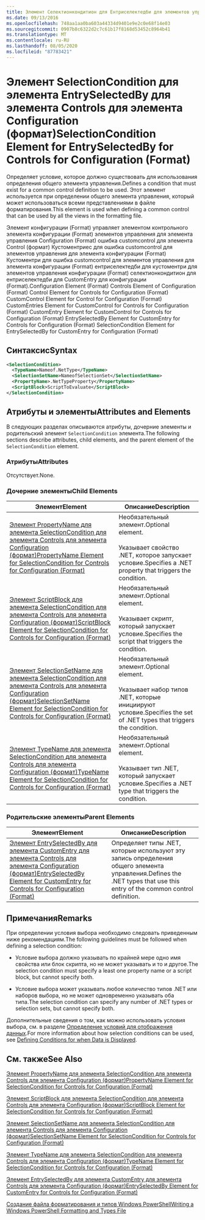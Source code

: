 ```yaml
---
title: Элемент Селектионкондитион для Ентриселектедби для элементов управления конфигурации (Format) | Документация Майкрософт
ms.date: 09/13/2016
ms.openlocfilehash: 748aa1aa0ba603a44334d9401e9e2c0e68f14e03
ms.sourcegitcommit: 0907b8c6322d2c7c61b17f8168d53452c8964b41
ms.translationtype: MT
ms.contentlocale: ru-RU
ms.lasthandoff: 08/05/2020
ms.locfileid: "87783421"
---
```

# <a name="selectioncondition-element-for-entryselectedby-for-controls-for-configuration-format"></a><span data-ttu-id="2fd2b-102">Элемент SelectionCondition для элемента EntrySelectedBy для элемента Controls для элемента Configuration (формат)</span><span class="sxs-lookup"><span data-stu-id="2fd2b-102">SelectionCondition Element for EntrySelectedBy for Controls for Configuration (Format)</span></span>

<span data-ttu-id="2fd2b-103">Определяет условие, которое должно существовать для использования определения общего элемента управления.</span><span class="sxs-lookup"><span data-stu-id="2fd2b-103">Defines a condition that must exist for a common control definition to be used.</span></span> <span data-ttu-id="2fd2b-104">Этот элемент используется при определении общего элемента управления, который может использоваться всеми представлениями в файле форматирования.</span><span class="sxs-lookup"><span data-stu-id="2fd2b-104">This element is used when defining a common control that can be used by all the views in the formatting file.</span></span>

<span data-ttu-id="2fd2b-105">Элемент конфигурации (Format) управляет элементом контрольного элемента конфигурации (Format) элементов управления для элемента управления Configuration (Format) ошибка customcontrol для элемента Control (формат) Кустоментриес для ошибка customcontrol для элементов управления для элемента конфигурации (Format) Кустоментри для ошибка customcontrol для элементов управления для элемента конфигурации (Format) ентриселектедби для кустоментри для элементов управления конфигурации (Format) селектионкондитион для ентриселектедби для CustomEntry для конфигурации (Format).</span><span class="sxs-lookup"><span data-stu-id="2fd2b-105">Configuration Element (Format) Controls Element of Configuration (Format) Control Element for Controls for Configuration (Format) CustomControl Element for Control for Configuration (Format) CustomEntries Element for CustomControl for Controls for Configuration (Format) CustomEntry Element for CustomControl for Controls for Configuration (Format) EntrySelectedBy Element for CustomEntry for Controls for Configuration (Format) SelectionCondition Element for EntrySelectedBy for CustomEntry for Configuration (Format)</span></span>

## <a name="syntax"></a><span data-ttu-id="2fd2b-106">Синтаксис</span><span class="sxs-lookup"><span data-stu-id="2fd2b-106">Syntax</span></span>

```xml
<SelectionCondition>
  <TypeName>Nameof.NetType</TypeName>
  <SelectionSetName>NameofSelectionSet</SelectionSetName>
  <PropertyName>.NetTypeProperty</PropertyName>
  <ScriptBlock>ScriptToEvaluate</ScriptBlock>
</SelectionCondition>
```

## <a name="attributes-and-elements"></a><span data-ttu-id="2fd2b-107">Атрибуты и элементы</span><span class="sxs-lookup"><span data-stu-id="2fd2b-107">Attributes and Elements</span></span>

<span data-ttu-id="2fd2b-108">В следующих разделах описываются атрибуты, дочерние элементы и родительский элемент `SelectionCondition` элемента.</span><span class="sxs-lookup"><span data-stu-id="2fd2b-108">The following sections describe attributes, child elements, and the parent element of the `SelectionCondition` element.</span></span>

### <a name="attributes"></a><span data-ttu-id="2fd2b-109">Атрибуты</span><span class="sxs-lookup"><span data-stu-id="2fd2b-109">Attributes</span></span>

<span data-ttu-id="2fd2b-110">Отсутствует.</span><span class="sxs-lookup"><span data-stu-id="2fd2b-110">None.</span></span>

### <a name="child-elements"></a><span data-ttu-id="2fd2b-111">Дочерние элементы</span><span class="sxs-lookup"><span data-stu-id="2fd2b-111">Child Elements</span></span>

|<span data-ttu-id="2fd2b-112">Элемент</span><span class="sxs-lookup"><span data-stu-id="2fd2b-112">Element</span></span>|<span data-ttu-id="2fd2b-113">Описание</span><span class="sxs-lookup"><span data-stu-id="2fd2b-113">Description</span></span>|
|-------------|-----------------|
|[<span data-ttu-id="2fd2b-114">Элемент PropertyName для элемента SelectionCondition для элемента Controls для элемента Configuration (формат)</span><span class="sxs-lookup"><span data-stu-id="2fd2b-114">PropertyName Element for SelectionCondition for Controls for Configuration (Format)</span></span>](./propertyname-element-for-selectioncondition-for-controls-for-configuration-format.md)|<span data-ttu-id="2fd2b-115">Необязательный элемент.</span><span class="sxs-lookup"><span data-stu-id="2fd2b-115">Optional element.</span></span><br /><br /> <span data-ttu-id="2fd2b-116">Указывает свойство .NET, которое запускает условие.</span><span class="sxs-lookup"><span data-stu-id="2fd2b-116">Specifies a .NET property that triggers the condition.</span></span>|
|[<span data-ttu-id="2fd2b-117">Элемент ScriptBlock для элемента SelectionCondition для элемента Controls для элемента Configuration (формат)</span><span class="sxs-lookup"><span data-stu-id="2fd2b-117">ScriptBlock Element for SelectionCondition for Controls for Configuration (Format)</span></span>](./scriptblock-element-for-selectioncondition-for-controls-for-configuration-format.md)|<span data-ttu-id="2fd2b-118">Необязательный элемент.</span><span class="sxs-lookup"><span data-stu-id="2fd2b-118">Optional element.</span></span><br /><br /> <span data-ttu-id="2fd2b-119">Указывает скрипт, который запускает условие.</span><span class="sxs-lookup"><span data-stu-id="2fd2b-119">Specifies the script that triggers the condition.</span></span>|
|[<span data-ttu-id="2fd2b-120">Элемент SelectionSetName для элемента SelectionCondition для элемента Controls для элемента Configuration (формат)</span><span class="sxs-lookup"><span data-stu-id="2fd2b-120">SelectionSetName Element for SelectionCondition for Controls for Configuration (Format)</span></span>](./selectionsetname-element-for-selectioncondition-for-controls-for-configuration-format.md)|<span data-ttu-id="2fd2b-121">Необязательный элемент.</span><span class="sxs-lookup"><span data-stu-id="2fd2b-121">Optional element.</span></span><br /><br /> <span data-ttu-id="2fd2b-122">Указывает набор типов .NET, которые инициируют условие.</span><span class="sxs-lookup"><span data-stu-id="2fd2b-122">Specifies the set of .NET types that triggers the condition.</span></span>|
|[<span data-ttu-id="2fd2b-123">Элемент TypeName для элемента SelectionCondition для элемента Controls для элемента Configuration (формат)</span><span class="sxs-lookup"><span data-stu-id="2fd2b-123">TypeName Element for SelectionCondition for Controls for Configuration (Format)</span></span>](./typename-element-for-selectioncondition-for-controls-for-configuration-format.md)|<span data-ttu-id="2fd2b-124">Необязательный элемент.</span><span class="sxs-lookup"><span data-stu-id="2fd2b-124">Optional element.</span></span><br /><br /> <span data-ttu-id="2fd2b-125">Указывает тип .NET, который запускает условие.</span><span class="sxs-lookup"><span data-stu-id="2fd2b-125">Specifies a .NET type that triggers the condition.</span></span>|

### <a name="parent-elements"></a><span data-ttu-id="2fd2b-126">Родительские элементы</span><span class="sxs-lookup"><span data-stu-id="2fd2b-126">Parent Elements</span></span>

|<span data-ttu-id="2fd2b-127">Элемент</span><span class="sxs-lookup"><span data-stu-id="2fd2b-127">Element</span></span>|<span data-ttu-id="2fd2b-128">Описание</span><span class="sxs-lookup"><span data-stu-id="2fd2b-128">Description</span></span>|
|-------------|-----------------|
|[<span data-ttu-id="2fd2b-129">Элемент EntrySelectedBy для элемента CustomEntry для элемента Controls для элемента Configuration (формат)</span><span class="sxs-lookup"><span data-stu-id="2fd2b-129">EntrySelectedBy Element for CustomEntry for Controls for Configuration (Format)</span></span>](./entryselectedby-element-for-customentry-for-controls-for-configuration-format.md)|<span data-ttu-id="2fd2b-130">Определяет типы .NET, которые используют эту запись определения общего элемента управления.</span><span class="sxs-lookup"><span data-stu-id="2fd2b-130">Defines the .NET types that use this entry of the common control definition.</span></span>|

## <a name="remarks"></a><span data-ttu-id="2fd2b-131">Примечания</span><span class="sxs-lookup"><span data-stu-id="2fd2b-131">Remarks</span></span>

<span data-ttu-id="2fd2b-132">При определении условия выбора необходимо следовать приведенным ниже рекомендациям.</span><span class="sxs-lookup"><span data-stu-id="2fd2b-132">The following guidelines must be followed when defining a selection condition:</span></span>

- <span data-ttu-id="2fd2b-133">Условие выбора должно указывать по крайней мере одно имя свойства или блок скрипта, но не может указывать и то и другое.</span><span class="sxs-lookup"><span data-stu-id="2fd2b-133">The selection condition must specify a least one property name or a script block, but cannot specify both.</span></span>

- <span data-ttu-id="2fd2b-134">Условие выбора может указывать любое количество типов .NET или наборов выбора, но не может одновременно указывать оба типа.</span><span class="sxs-lookup"><span data-stu-id="2fd2b-134">The selection condition can specify any number of .NET types or selection sets, but cannot specify both.</span></span>

<span data-ttu-id="2fd2b-135">Дополнительные сведения о том, как можно использовать условия выбора, см. в разделе [Определение условий для отображения данных](./defining-conditions-for-displaying-data.md).</span><span class="sxs-lookup"><span data-stu-id="2fd2b-135">For more information about how selection conditions can be used, see [Defining Conditions for when Data is Displayed](./defining-conditions-for-displaying-data.md).</span></span>

## <a name="see-also"></a><span data-ttu-id="2fd2b-136">См. также</span><span class="sxs-lookup"><span data-stu-id="2fd2b-136">See Also</span></span>

[<span data-ttu-id="2fd2b-137">Элемент PropertyName для элемента SelectionCondition для элемента Controls для элемента Configuration (формат)</span><span class="sxs-lookup"><span data-stu-id="2fd2b-137">PropertyName Element for SelectionCondition for Controls for Configuration (Format)</span></span>](./propertyname-element-for-selectioncondition-for-controls-for-configuration-format.md)

[<span data-ttu-id="2fd2b-138">Элемент ScriptBlock для элемента SelectionCondition для элемента Controls для элемента Configuration (формат)</span><span class="sxs-lookup"><span data-stu-id="2fd2b-138">ScriptBlock Element for SelectionCondition for Controls for Configuration (Format)</span></span>](./scriptblock-element-for-selectioncondition-for-controls-for-configuration-format.md)

[<span data-ttu-id="2fd2b-139">Элемент SelectionSetName для элемента SelectionCondition для элемента Controls для элемента Configuration (формат)</span><span class="sxs-lookup"><span data-stu-id="2fd2b-139">SelectionSetName Element for SelectionCondition for Controls for Configuration (Format)</span></span>](./selectionsetname-element-for-selectioncondition-for-controls-for-configuration-format.md)

[<span data-ttu-id="2fd2b-140">Элемент TypeName для элемента SelectionCondition для элемента Controls для элемента Configuration (формат)</span><span class="sxs-lookup"><span data-stu-id="2fd2b-140">TypeName Element for SelectionCondition for Controls for Configuration (Format)</span></span>](./typename-element-for-selectioncondition-for-controls-for-configuration-format.md)

[<span data-ttu-id="2fd2b-141">Элемент EntrySelectedBy для элемента CustomEntry для элемента Controls для элемента Configuration (формат)</span><span class="sxs-lookup"><span data-stu-id="2fd2b-141">EntrySelectedBy Element for CustomEntry for Controls for Configuration (Format)</span></span>](./entryselectedby-element-for-customentry-for-controls-for-configuration-format.md)

[<span data-ttu-id="2fd2b-142">Создание файла форматирования и типов Windows PowerShell</span><span class="sxs-lookup"><span data-stu-id="2fd2b-142">Writing a Windows PowerShell Formatting and Types File</span></span>](./writing-a-powershell-formatting-file.md)
